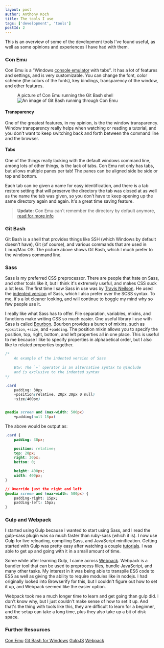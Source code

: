 ```yaml
---
layout: post
author: Anthony Koch
title: The tools I use
tags: ['development', 'tools']
postId: 2
---
```


This is an overview of some of the development tools I've found useful, as well as some opinions and experiences I have had with them. 


<!-- endexcerpt -->


### Con Emu

Con Emu is a <q>Windows [console emulator](http://askubuntu.com/questions/111144/are-terminal-and-shell-the-same) with tabs</q>. It has a lot of features and settings, and is very customizable. You can change the font, color scheme (the colors of the fonts), key bindings, transparency of the window, and other features. 


<figure>
	<figcaption>A picture of Con Emu running the Git Bash shell</figcaption>
	<img src="{{site.images}}/posts/the-tools-i-use/con_emu_panels.png" alt="An image of Git Bash running through Con Emu">
</figure>


#### Transparency

One of the greatest features, in my opinion, is the the window transparency. Window transparency really helps when watching or reading a tutorial, and you don't want to keep switching back and forth between the command line and the browser. 


#### Tabs 

One of the things really lacking with the default windows command line, among lots of other things, is the lack of tabs. Con Emu not only has tabs, but allows multiple panes per tab! The panes can be aligned side be side or top and bottom. 

Each tab can be given a name for easy identification, and there is a tab restore setting that will preserve the directory the tab was closed at as well as the name the tab was given, so you don't have to keep opening up the same directory again and again. It's a great time saving feature. 


> __Update:__ Con Emu can't remember the directory by default anymore, [read for more info](/blog/remember-directories-in-con-emu/)

### Git Bash

Git Bash is a shell that provides things like SSH (which Windows by default doesn't have), Git (of course), and various commands that are used in Linux/Mac OS. The picture above shows Git Bash, which I much prefer to the windows command line. 


### Sass

Sass is my preferred CSS preprocessor. There are people that hate on Sass, and other tools like it, but I think it's extremely useful, and makes CSS suck a lot less. The first time I saw Sass in use was by [Travis Neilson](https://www.youtube.com/user/DevTipsForDesigners). He used the [indented version](https://www.youtube.com/watch?v=-Z3qznaE9vc) of Sass, which I also prefer over the SCSS syntax. To me, it's a lot cleaner looking, and will continue to boggle my mind why so few people use it.

I really like what Sass has to offer. File separation, variables, mixins, and functions make writing CSS so much easier. One useful library I use with Sass is called [Bourbon](http://bourbon.io/docs). Bourbon provides a bunch of mixins, such as `+position`, `+size`, and `+padding`. The position mixin allows you to specify the position, top, right, bottom, and left properties all in one place. This is useful to me because I like to specify properties in alphabetical order, but I also like to related properties together.

```css
/*
	An example of the indented version of Sass
	
	Btw: The `+` operator is an alternative syntax to @include
	and is exclusive to the indented syntax
*/

.card
	padding: 30px
	+position(relative, 20px 30px 0 null)
	+size(400px)


@media screen and (max-width: 500px)
	+padding(null 15px)
```

The above would be output as:

```css
.card {
	padding: 30px;

	position: relative;
	top: 20px;
	right: 30px;
	bottom: 0;

	height: 400px;
	width: 400px;
}

// Override just the right and left
@media screen and (max-width: 500px) {
	padding-right: 15px;
	padding-left: 15px;
}
```

### Gulp and Webpack

I started using Gulp because I wanted to start using Sass, and I read the gulp-sass plugin was so much faster than ruby-sass (which it is). I now use Gulp for live reloading, compiling Sass, and JavaScript minification. Getting started with Gulp was pretty easy after watching a couple [tutorials](https://www.youtube.com/playlist?list=PLLnpHn493BHE2RsdyUNpbiVn-cfuV7Fos). I was able to get up and going with it in a small amount of time. 

Some while after learning Gulp, I came across [Webpack](http://webpack.github.io/). Webpack is a bundler tool that can be used to preprocess files, bundle JavaScript, and many other tasks. My interest in it was being able to transpile ES6 code to ES5 as well as giving the ability to require modules like in nodejs. I had originally looked into Browserify for this, but I couldn't figure out how to set it up, and Webpack seemed like the easier option.

Webpack took me a much longer time to learn and get going than gulp did. I don't know why, but I just couldn't make sense of how to set it up. And that's the thing with tools like this, they are difficult to learn for a beginner, and the setup can take a long time, plus they also take up a bit of disk space. 


### Further Resources

[Con Emu](https://conemu.github.io/)
[Git Bash for Windows](https://git-for-windows.github.io/)
[GulpJS](https://github.com/gulpjs/gulp)
[Webpack](http://webpack.github.io/)
